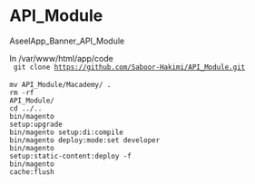 # API_Module
AseelApp_Banner_API_Module

In /var/www/html/app/code
<br>
<code> git clone https://github.com/Saboor-Hakimi/API_Module.git </code><br>
<code>mv API_Module/Macademy/ .</code><br>
<code>rm -rf API_Module/</code><br>
<code>cd ../..</code>
<br>
<code>bin/magento setup:upgrade</code>
<br>
<code>bin/magento setup:di:compile</code><br>
<code>bin/magento deploy:mode:set developer</code><br>
<code>bin/magento setup:static-content:deploy -f</code><br>
<code>bin/magento cache:flush</code>
